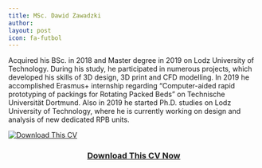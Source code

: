 ```yaml
---
title: MSc. Dawid Zawadzki
author:
layout: post
icon: fa-futbol
---
```

Acquired his BSc. in 2018 and Master degree in 2019 on Lodz University of Technology. During his study, he participated in numerous projects, which developed his skills of 3D design, 3D print and CFD modelling. In 2019 he accomplished Erasmus+ internship regarding “Computer-aided rapid prototyping of packings for Rotating Packed Beds” on Technische Universität Dortmund. Also in 2019 he started Ph.D. studies on Lodz University of Technology, where he is currently working on design and analysis of new dedicated RPB units.

<div class="row">
	<div class="image centered">
		<a href="{{ 'downloads/cv-dawid-zawadzki.pdf' | relative_url }}" download="CV_MSc_Dawid_Zawadzki">
			<img src="{{ 'assets/images/cv.png' | relative_url }}" alt="Download This CV">
			<header>
				<h3>Download This CV Now</h3>
			</header>
		</a>
	</div>
</div>
